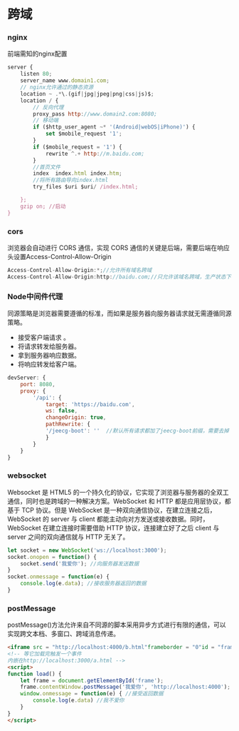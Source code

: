 # 跨域

### nginx
前端需知的nginx配置
```js
server {
    listen 80;
    server_name www.domain1.com;
    // nginx允许通过的静态资源
    location ~ .*\.(gif|jpg|jpeg|png|css|js)$;
    location / {
        // 反向代理
        proxy_pass http://www.domain2.com:8080;  
        // 移动端
        if ($http_user_agent ~* '(Android|webOS|iPhone)') {
            set $mobile_request '1';
        }
        if ($mobile_request = '1') {
            rewrite ^.+ http://m.baidu.com;
        }
        //首页文件
        index  index.html index.htm;
        //将所有路由导向index.html
        try_files $uri $uri/ /index.html;

    };
    gzip on; //启动
}
```

### cors
浏览器会自动进行 CORS 通信，实现 CORS 通信的关键是后端，需要后端在响应头设置Access-Control-Allow-Origin
```js
Access-Control-Allow-Origin:*;//允许所有域名跨域
Access-Control-Allow-Origin:http://baidu.com;//只允许该域名跨域，生产状态下设置为前端的服务地址
```

### Node中间件代理
同源策略是浏览器需要遵循的标准，而如果是服务器向服务器请求就无需遵循同源策略。
- 接受客户端请求 。
- 将请求转发给服务器。
- 拿到服务器响应数据。
- 将响应转发给客户端。
```js
devServer: {
    port: 8080,
    proxy: {
        '/api': {
            target: 'https://baidu.com', 
            ws: false,
            changeOrigin: true,
            pathRewrite: {
            '/jeecg-boot': ''  //默认所有请求都加了jeecg-boot前缀，需要去掉
            }
        }
    }
}
```

### websocket
Websocket 是 HTML5 的一个持久化的协议，它实现了浏览器与服务器的全双工通信，同时也是跨域的一种解决方案。WebSocket 和 HTTP 都是应用层协议，都基于 TCP 协议。但是 WebSocket 是一种双向通信协议，在建立连接之后，WebSocket 的 server 与 client 都能主动向对方发送或接收数据。同时，WebSocket 在建立连接时需要借助 HTTP 协议，连接建立好了之后 client 与 server 之间的双向通信就与 HTTP 无关了。
```js
let socket = new WebSocket('ws://localhost:3000');
socket.onopen = function() {
    socket.send('我爱你'); //向服务器发送数据
}
socket.onmessage = function(e) {
    console.log(e.data); //接收服务器返回的数据
}
```

### postMessage
postMessage()方法允许来自不同源的脚本采用异步方式进行有限的通信，可以实现跨文本档、多窗口、跨域消息传递。
```html
<iframe src = "http://localhost:4000/b.html"frameborder = "0"id = "frame"onload = "load()"> </iframe>
<!-- 等它加载完触发一个事件
内嵌在http://localhost:3000/a.html -->
<script>
function load() {
    let frame = document.getElementById('frame');
    frame.contentWindow.postMessage('我爱你', 'http://localhost:4000'); //发送数据
    window.onmessage = function(e) { //接受返回数据
        console.log(e.data) //我不爱你
    }
}
</script>
```